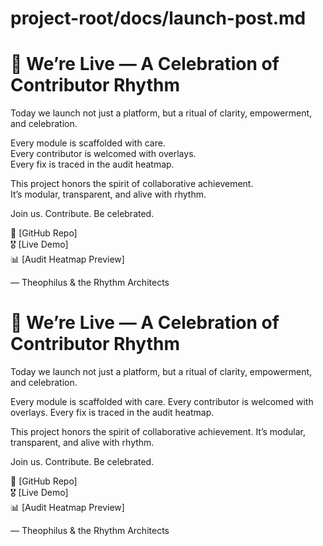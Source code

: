 # project-root/docs/launch-post.md

# 🚀 We’re Live — A Celebration of Contributor Rhythm

Today we launch not just a platform, but a ritual of clarity, empowerment, and celebration.

Every module is scaffolded with care.  
Every contributor is welcomed with overlays.  
Every fix is traced in the audit heatmap.

This project honors the spirit of collaborative achievement.  
It’s modular, transparent, and alive with rhythm.

Join us. Contribute. Be celebrated.

🔗 [GitHub Repo]  
🎖️ [Live Demo]  
📊 [Audit Heatmap Preview]

— Theophilus & the Rhythm Architects

# 🚀 We’re Live — A Celebration of Contributor Rhythm

Today we launch not just a platform, but a ritual of clarity, empowerment, and celebration.

Every module is scaffolded with care.
Every contributor is welcomed with overlays.
Every fix is traced in the audit heatmap.

This project honors the spirit of collaborative achievement. It’s modular, transparent, and alive with rhythm.

Join us. Contribute. Be celebrated.

🔗 [GitHub Repo]  
🎖️ [Live Demo]  
📊 [Audit Heatmap Preview]

— Theophilus & the Rhythm Architects

